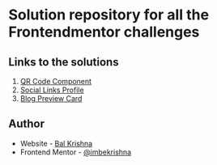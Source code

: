 # Solution repository for all the Frontendmentor challenges

## Links to the solutions

1.  [QR Code Component](https://imbekrishna.github.io/fementor/01-qr-code-component)
2.  [Social Links Profile](https://imbekrishna.github.io/fementor/02-social-links-profile)
3.  [Blog Preview Card](https://imbekrishna.github.io/fementor/03-blog-preview-card)

## Author

- Website - [Bal Krishna](https://imbekrishna.github.io)
- Frontend Mentor - [@imbekrishna](https://www.frontendmentor.io/profile/imbekrishna)
